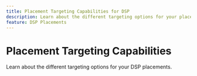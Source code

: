 ```yaml
---
title: Placement Targeting Capabilities for DSP
description: Learn about the different targeting options for your placements.
feature: DSP Placements
---
```

# Placement Targeting Capabilities

Learn about the different targeting options for your DSP placements.

<!--
>[!VIDEO]()
-->
